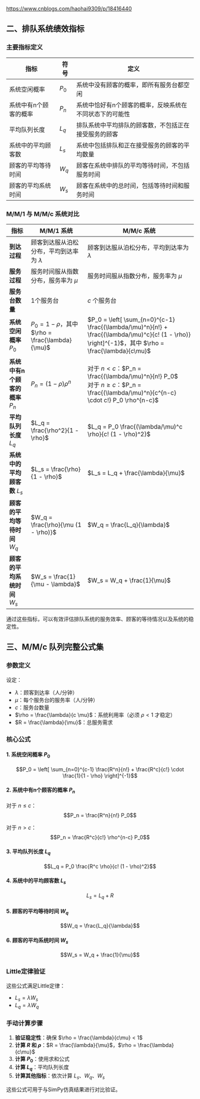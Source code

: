 https://www.cnblogs.com/haohai9309/p/18416440

## 二、排队系统绩效指标

### 主要指标定义

| 指标 | 符号 | 定义 |
|------|------|------|
| 系统空闲概率 | $P_0$ | 系统中没有顾客的概率，即所有服务台都空闲 |
| 系统中有n个顾客的概率 | $P_n$ | 系统中恰好有n个顾客的概率，反映系统在不同状态下的可能性 |
| 平均队列长度 | $L_q$ | 排队系统中平均排队的顾客数，不包括正在接受服务的顾客 |
| 系统中的平均顾客数 | $L_s$ | 系统中包括排队和正在接受服务的顾客的平均数量 |
| 顾客的平均等待时间 | $W_q$ | 顾客在系统中排队的平均等待时间，不包括服务时间 |
| 顾客的平均系统时间 | $W_s$ | 顾客在系统中的总时间，包括等待时间和服务时间 |

### M/M/1 与 M/M/c 系统对比

| 指标 | M/M/1 系统 | M/M/c 系统 |
|------|------------|------------|
| **到达过程** | 顾客到达服从泊松分布，平均到达率为 $\lambda$ | 顾客到达服从泊松分布，平均到达率为 $\lambda$ |
| **服务过程** | 服务时间服从指数分布，服务率为 $\mu$ | 服务时间服从指数分布，服务率为 $\mu$ |
| **服务台数量** | 1个服务台 | $c$ 个服务台 |
| **系统空闲概率** $P_0$ | $P_0 = 1 - \rho$，其中 $\rho = \frac{\lambda}{\mu}$ | $P_0 = \left[ \sum_{n=0}^{c-1} \frac{(\lambda/\mu)^n}{n!} + \frac{(\lambda/\mu)^c}{c! (1 - \rho)} \right]^{-1}$，其中 $\rho = \frac{\lambda}{c\mu}$ |
| **系统中有n个顾客的概率** $P_n$ | $P_n = (1 - \rho) \rho^n$ | 对于 $n < c$：$P_n = \frac{(\lambda/\mu)^n}{n!} P_0$<br>对于 $n \geq c$：$P_n = \frac{(\lambda/\mu)^n}{c^{n-c} \cdot c!} P_0 \rho^{n-c}$ |
| **平均队列长度** $L_q$ | $L_q = \frac{\rho^2}{1 - \rho}$ | $L_q = P_0 \frac{(\lambda/\mu)^c \rho}{c! (1 - \rho)^2}$ |
| **系统中的平均顾客数** $L_s$ | $L_s = \frac{\rho}{1 - \rho}$ | $L_s = L_q + \frac{\lambda}{\mu}$ |
| **顾客的平均等待时间** $W_q$ | $W_q = \frac{\rho}{\mu (1 - \rho)}$ | $W_q = \frac{L_q}{\lambda}$ |
| **顾客的平均系统时间** $W_s$ | $W_s = \frac{1}{\mu - \lambda}$ | $W_s = W_q + \frac{1}{\mu}$ |

通过这些指标，可以有效评估排队系统的服务效率、顾客的等待情况以及系统的稳定性。

## 三、M/M/c 队列完整公式集

### 参数定义

设定：
- $\lambda$：顾客到达率（人/分钟）
- $\mu$：每个服务台的服务率（人/分钟）
- $c$：服务台数量
- $\rho = \frac{\lambda}{c \mu}$：系统利用率（必须 $\rho < 1$ 才稳定）
- $R = \frac{\lambda}{\mu}$：总服务需求

### 核心公式

#### 1. 系统空闲概率 $P_0$

$$P_0 = \left[ \sum_{n=0}^{c-1} \frac{R^n}{n!} + \frac{R^c}{c!} \cdot \frac{1}{1 - \rho} \right]^{-1}$$

#### 2. 系统中有n个顾客的概率 $P_n$

对于 $n \leq c$：
$$P_n = \frac{R^n}{n!} P_0$$

对于 $n > c$：
$$P_n = \frac{R^c}{c!} \rho^{n-c} P_0$$

#### 3. 平均队列长度 $L_q$

$$L_q = P_0 \frac{R^c \rho}{c! (1 - \rho)^2}$$

#### 4. 系统中的平均顾客数 $L_s$

$$L_s = L_q + R$$

#### 5. 顾客的平均等待时间 $W_q$

$$W_q = \frac{L_q}{\lambda}$$

#### 6. 顾客的平均系统时间 $W_s$

$$W_s = W_q + \frac{1}{\mu}$$

### Little定律验证

这些公式满足Little定律：
- $L_s = \lambda W_s$
- $L_q = \lambda W_q$

### 手动计算步骤

1. **验证稳定性**：确保 $\rho = \frac{\lambda}{c\mu} < 1$
2. **计算 $R$ 和 $\rho$**：$R = \frac{\lambda}{\mu}$，$\rho = \frac{\lambda}{c\mu}$
3. **计算 $P_0$**：使用求和公式
4. **计算 $L_q$**：平均队列长度
5. **计算其他指标**：依次计算 $L_s$、$W_q$、$W_s$

这些公式可用于与SimPy仿真结果进行对比验证。